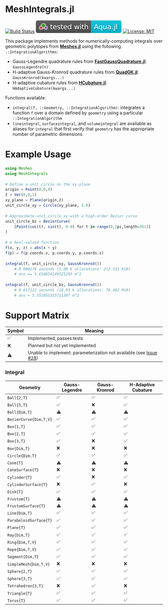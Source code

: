 # MeshIntegrals.jl

[![Build Status](https://github.com/mikeingold/MeshIntegrals.jl/actions/workflows/CI.yml/badge.svg?branch=main)](https://github.com/mikeingold/MeshIntegrals.jl/actions/workflows/CI.yml?query=branch%3Amain)
[![Aqua QA](https://raw.githubusercontent.com/JuliaTesting/Aqua.jl/master/badge.svg)](https://github.com/JuliaTesting/Aqua.jl)
[![License: MIT](https://img.shields.io/badge/License-MIT-success.svg)](https://opensource.org/licenses/MIT)

This package implements methods for numerically-computing integrals over geometric polytopes
from [**Meshes.jl**](https://github.com/JuliaGeometry/Meshes.jl) using the following `::IntegrationAlgorithms`:
- Gauss-Legendre quadrature rules from [**FastGaussQuadrature.jl**](https://github.com/JuliaApproximation/FastGaussQuadrature.jl): `GaussLegendre(n)`
- H-adaptive Gauss-Kronrod quadrature rules from [**QuadGK.jl**](https://github.com/JuliaMath/QuadGK.jl): `GaussKronrod(kwargs...)`
- H-adaptive cubature rules from [**HCubature.jl**](https://github.com/JuliaMath/HCubature.jl): `HAdaptiveCubature(kwargs...)`

Functions available:
- `integral(f, ::Geometry, ::IntegrationAlgorithm)`: integrates a function `f` over a domain defined by `geometry` using a particular `::IntegrationAlgorithm`
- `lineintegral`, `surfaceintegral`, and `volumeintegral` are available as aliases for `integral` that first verify that `geometry` has the appropriate number of parametric dimensions

# Example Usage

```julia
using Meshes
using MeshIntegrals

# Define a unit circle on the xy-plane
origin = Point(0,0,0)
ẑ = Vec(0,0,1)
xy_plane = Plane(origin,ẑ)
unit_circle_xy = Circle(xy_plane, 1.0)

# Approximate unit_circle_xy with a high-order Bezier curve
unit_circle_bz = BezierCurve(
    [Point(cos(t), sin(t), 0.0) for t in range(0,2pi,length=361)]
)

# A Real-valued function
f(x, y, z) = abs(x + y)
f(p) = f(p.coords.x, p.coords.y, p.coords.z)

integral(f, unit_circle_xy, GaussKronrod())
    # 0.000170 seconds (5.00 k allocations: 213.531 KiB)
    # ans == 5.656854249525293 m^2

integral(f, unit_circle_bz, GaussKronrod())
    # 0.017122 seconds (18.93 k allocations: 78.402 MiB)
    # ans = 5.551055333711397 m^2
```

# Support Matrix

| Symbol | Meaning |
|--------|---------|
| :white_check_mark: | Implemented, passes tests |
| :x: | Planned but not yet implemented |
| :warning: | Unable to implement: parameterization not available (see [Issue #28](https://github.com/mikeingold/MeshIntegrals.jl/issues/28)) |

### Integral
| Geometry | Gauss-Legendre | Gauss-Kronrod | H-Adaptive Cubature |
|----------|----------------|---------------|---------------------|
| `Ball{2,T}` | :white_check_mark: | :white_check_mark: | :white_check_mark: |
| `Ball{3,T}` | :white_check_mark: | :x: | :white_check_mark: |
| `Ball{Dim,T}` | :warning: | :warning: | :warning: |
| `BezierCurve{Dim,T,V}` | :white_check_mark: | :white_check_mark: | :white_check_mark: |
| `Box{1,T}` | :white_check_mark: | :white_check_mark: | :white_check_mark: |
| `Box{2,T}` | :white_check_mark: | :white_check_mark: | :white_check_mark: |
| `Box{3,T}` | :white_check_mark: | :x: | :white_check_mark: |
| `Box{Dim,T}` | :x: | :x: | :x: |
| `Circle{Dim,T}` | :white_check_mark: | :white_check_mark: | :white_check_mark: |
| `Cone{T}` | :warning: | :warning: | :warning: |
| `ConeSurface{T}` | :x: | :x: | :x: |
| `Cylinder{T}` | :white_check_mark: | :x: | :white_check_mark: |
| `CylinderSurface{T}` | :x: | :white_check_mark: | :x: |
| `Disk{T}` | :white_check_mark: | :white_check_mark: | :white_check_mark: |
| `Frustum{T}` | :warning: | :warning: | :warning: |
| `FrustumSurface{T}` | :warning: | :warning: | :warning: |
| `Line{Dim,T}` | :white_check_mark: | :white_check_mark: | :white_check_mark: |
| `ParaboloidSurface{T}` | :white_check_mark: | :white_check_mark: | :white_check_mark: |
| `Plane{T}` | :white_check_mark: | :white_check_mark: | :white_check_mark: |
| `Ray{Dim,T}` | :white_check_mark: | :white_check_mark: | :white_check_mark: |
| `Ring{Dim,T,V}` | :white_check_mark: | :white_check_mark: | :white_check_mark: |
| `Rope{Dim,T,V}` | :white_check_mark: | :white_check_mark: | :white_check_mark: |
| `Segment{Dim,T}` | :white_check_mark: | :white_check_mark: | :white_check_mark: |
| `SimpleMesh{Dim,T,V}` | :x: | :x: | :x: |
| `Sphere{2,T}` | :white_check_mark: | :white_check_mark: | :white_check_mark: |
| `Sphere{3,T}` | :white_check_mark: | :white_check_mark: | :white_check_mark: |
| `Tetrahedron{3,T}` | :x: | :white_check_mark: | :x: |
| `Triangle{T}` | :white_check_mark: | :white_check_mark: | :white_check_mark: |
| `Torus{T}` | :white_check_mark: | :white_check_mark: | :white_check_mark: |
